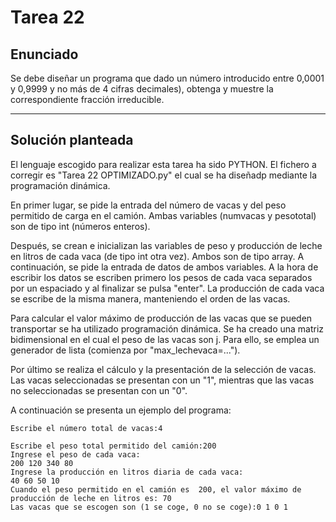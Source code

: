 ﻿# Tarea 22

## Enunciado
Se debe diseñar un programa que dado un número introducido entre 0,0001 y 0,9999 y no más de 4 cifras decimales), obtenga y muestre la correspondiente fracción irreducible.
___

## Solución planteada
El lenguaje escogido para realizar esta tarea ha sido PYTHON.
El fichero a corregir es "Tarea 22 OPTIMIZADO.py" el cual se ha diseñadp mediante la programación dinámica. 

En primer lugar, se pide la entrada del número de vacas y del peso permitido de carga en el camión. Ambas variables (numvacas y pesototal) son de tipo int (números enteros).  

Después, se crean e inicializan las variables de peso y producción de leche en litros de cada vaca (de tipo int otra vez). Ambos son de tipo array. A continuación, se pide la entrada de datos de ambos variables. A la hora de escribir los datos se escriben primero los pesos de cada vaca separados por un espaciado y al finalizar se pulsa "enter". La producción de cada vaca se escribe de la misma manera, manteniendo el orden de las vacas.

Para calcular el valor máximo de producción de las vacas que se pueden transportar se ha utilizado programación dinámica. Se ha creado una matriz bidimensional en el cual el peso de las vacas son j. Para ello, se emplea un generador de lista (comienza por "max_lechevaca=...").

Por último se realiza el cálculo y la presentación de la selección de vacas. Las vacas seleccionadas se presentan con un "1", mientras que las vacas no seleccionadas se presentan con un "0". 



A continuación se presenta un ejemplo del programa:

```
Escribe el número total de vacas:4

Escribe el peso total permitido del camión:200
Ingrese el peso de cada vaca:
200 120 340 80
Ingrese la producción en litros diaria de cada vaca:
40 60 50 10
Cuando el peso permitido en el camión es  200, el valor máximo de producción de leche en litros es: 70
Las vacas que se escogen son (1 se coge, 0 no se coge):0 1 0 1
```